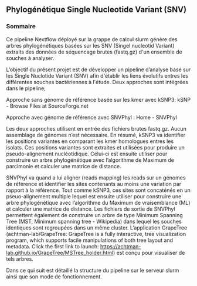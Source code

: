 ## Phylogénétique Single Nucleotide Variant (SNV)
### Sommaire
Ce pipeline Nextflow déployé sur la grappe de calcul slurm génère des arbres phylogénétiques basées sur les SNV (Singel nucleotid Variant) extraits des données de séquencage brutes (fastq.gz) d'un ensemble de souches à analyser. 




L’objectif du présent projet est de développer un pipeline d’analyse  basé sur les Single Nuclotide Variant (SNV) afin d'établir les liens évolutifs entres les différentes souches bactériennes à l'étude.  Deux approches sont intégrées dans le pipeline; 

 Approche sans génome de référence basée sur les kmer avec kSNP3: kSNP - Browse Files at SourceForge.net

Approche avec génome de référence avec SNVPhyl : Home - SNVPhyl

Les deux approches utilisent en entrée des fichiers brutes fastq.gz. Aucun assemblage de génomes n’est nécessaire. En résumé, kSNP3 va identifier les positions variantes en comparant les kmer homologues entres les isolats. 
Ces positions variantes sont extraites et utilisées pour produire un pseudo-alignement nucléotidique. Celui-ci est  ensuite utiliser pour construire un arbre phylogénétique avec l’algorithme de Maximum de parcimonie et calculer une matrice de distance. 

SNVPhyl va quand a lui aligner (reads mapping) les reads sur un génomes de référence et identifier les sites contenants au moins une variation par rapport à la référence. Tout comme kSNP3, ces sites sont concaténés en un pseuo-alignement 
multiple lequel est ensuite utiliser pour construire une arbre phylogénétique avec l’algorithme du Maximum de vraisemblance (ML) et calculer une matrice de distance. Les fichiers de sortie de SNVPhyl permettent également de construire un arbre
de type Minimum Spanning Tree (MST, Minimum spanning tree - Wikipedia) dans lequel les souches identiques sont regroupées dans un même cluster. L’application GrapeTree (achtman-lab/GrapeTree: GrapeTree is a fully interactive, tree visualization program, which
supports facile manipulations of both tree layout and metadata. Click the first link to launch: https://achtman-lab.github.io/GrapeTree/MSTree_holder.html) est conçu pour visualiser de tels arbres.

Dans ce qui suit est détaillé la structure du pipeline sur le serveur slurm ainsi que son mode de fonctionnement.
